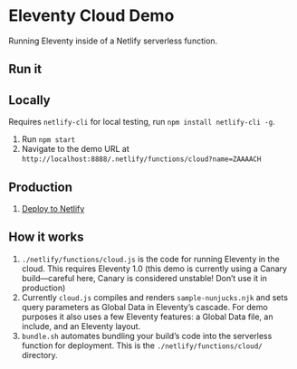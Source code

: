 # Eleventy Cloud Demo

Running Eleventy inside of a Netlify serverless function.

## Run it

## Locally

Requires `netlify-cli` for local testing, run `npm install netlify-cli -g`.

1. Run `npm start`
1. Navigate to the demo URL at `http://localhost:8888/.netlify/functions/cloud?name=ZAAAACH`

## Production

1. [Deploy to Netlify](https://app.netlify.com/start/deploy?repository=https://github.com/11ty/demo-eleventy-cloud)

## How it works

1. `./netlify/functions/cloud.js` is the code for running Eleventy in the cloud. This requires Eleventy 1.0 (this demo is currently using a Canary build—careful here, Canary is considered unstable! Don’t use it in production)
1. Currently `cloud.js` compiles and renders `sample-nunjucks.njk` and sets query parameters as Global Data in Eleventy’s cascade. For demo purposes it also uses a few Eleventy features: a Global Data file, an include, and an Eleventy layout.
1. `bundle.sh` automates bundling your build’s code into the serverless function for deployment. This is the `./netlify/functions/cloud/` directory.